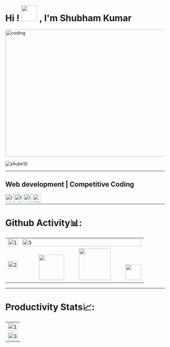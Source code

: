 <!-- [![MasterHead](https://d33wubrfki0l68.cloudfront.net/c29d0c185426842fa27bca13dee75c2c4457f9a8/ff26b/img/octocat-banner.jpg)](https://Shubx10.io) -->
<h1>Hi ! <img src="https://c.tenor.com/QG65z_UQSCgAAAAi/jorrparivar-digital-pratik.gif" width="50"> , I'm Shubham Kumar</h1>

<img alt="coding" src="https://64.media.tumblr.com/2d0af9c90d1b1107313cc20bda01548a/tumblr_outwxnanpp1u79o2lo1_1280.gifv" width="1500" height="400">
<!-- <img align="right" alt="coding" width="400" src="https://c.tenor.com/Xr1mzn6I4AwAAAAC/moving-formation.gif" height="365"> -->

<!-- <p align="left"> <a href="https://twitter.com/shubhamedx" target="_blank"><img src="https://img.shields.io/twitter/follow/shubhamedx?logo=twitter&style=for-the-badge" alt="shubhamedx" /></a></p> -->

<p align="left"><img src="https://komarev.com/ghpvc/?username=shubx10&label=Visitors&color=0e75b6&style=flat" alt="shubx10" /></p>
<hr>

## Web development | Competitive Coding

<a href="https://linkedin.com/in/shubham-kumar-017352226" target="_blank">
  <img align="left" width="26px" src="https://cdn-icons.flaticon.com/png/512/3536/premium/3536505.png?token=exp=1651657082~hmac=3dfd25eb149e30b10aa65e967b57fed0" alt="linkedin"  />
</a>
<a href="https://twitter.com/shubhamedx" target="_blank">
  <img align="left" width="26px" src="https://cdn-icons-png.flaticon.com/512/733/733579.png" alt="twitter" />
</a>
<a href="https://instagram.com/shubhamedx" target="_blank">
  <img align="left" width="26px" src="https://cdn-icons.flaticon.com/png/512/3955/premium/3955027.png?token=exp=1653131959~hmac=2db370e1a49a6f99db53fdefdaaa4c4e" alt="instagram"/>
 <a href="mailto:shubhamedx26@gmail.com" target="_blank">
  <img align="left" width="26px" src="https://cdn-icons-png.flaticon.com/512/5968/5968534.png" alt="gmail" />
</a>
</a>
<br>
<hr>
<!-- - 🌱 I’m currently learning **javascript** -->

<!-- - 💬 Ask me about **frontend development** -->

<!-- - 📫 How to reach me **<a href="https://linkedin.com/in/shubham-kumar-017352226" target="_blank">Linkedin</a>** -->

<!-- <h3 align="left">Connect with me:</h3>
<p align="left">
<a href="https://twitter.com/shubhamedx" target="_blank"><img align="center" src="https://cdn-icons.flaticon.com/png/512/3992/premium/3992594.png?token=exp=1651656841~hmac=2a3e3aaeb4dad2defc4915437f83b5bf" alt="shubhamedx" height="40" width="40" /></a>
<a href="https://linkedin.com/in/shubham-kumar-017352226" target="_blank"><img align="center" src="https://cdn-icons.flaticon.com/png/512/3536/premium/3536505.png?token=exp=1651657082~hmac=3dfd25eb149e30b10aa65e967b57fed0" alt="shubham-kumar-017352226" height="40" width="40" /></a>
<a href="https://instagram.com/shubhamedx" target="_blank"><img align="center" src="https://cdn-icons.flaticon.com/png/512/3955/premium/3955027.png?token=exp=1651657219~hmac=059f0addb369c60fa622e5c9d530e148" alt="shubhamedx" height="40" width="40" /></a>
</p>

<h3 align="left">Languages and Tools:</h3>
<p align="left"> <a href="https://www.cprogramming.com/" target="_blank" rel="noreferrer"> <img src="https://raw.githubusercontent.com/devicons/devicon/master/icons/c/c-original.svg" alt="c" width="40" height="40"/> </a> <a href="https://www.w3schools.com/cpp/" target="_blank" rel="noreferrer"> <img src="https://raw.githubusercontent.com/devicons/devicon/master/icons/cplusplus/cplusplus-original.svg" alt="cplusplus" width="40" height="40"/> </a> <a href="https://www.w3schools.com/css/" target="_blank" rel="noreferrer"> <img src="https://raw.githubusercontent.com/devicons/devicon/master/icons/css3/css3-original-wordmark.svg" alt="css3" width="47" height="47"/> </a> <a href="https://www.w3.org/html/" target="_blank" rel="noreferrer"> <img src="https://raw.githubusercontent.com/devicons/devicon/master/icons/html5/html5-original-wordmark.svg" alt="html5" width="47" height="47"/> </a> <a href="https://developer.mozilla.org/en-US/docs/Web/JavaScript" target="_blank" rel="noreferrer"> <img src="https://raw.githubusercontent.com/devicons/devicon/master/icons/javascript/javascript-original.svg" alt="javascript" width="39" height="39"/> </a></p>
 -->
# Github Activity📊:
<table>
  <tr>
    <td><img src="https://github-readme-stats.vercel.app/api?username=shubx10&theme=tokyonight&show_icons=true"  display=block width=100% height=auto  alt="1" ></td>
    <td><img src="https://github-readme-streak-stats.herokuapp.com/?user=shubx10&theme=tokyonight"  display=block width=100% height=auto alt="3" ></td>
   </tr> 
   <tr>
     <td><img src="https://github-readme-stats.vercel.app/api/top-langs/?username=shubx10&theme=tokyonight&layout=compact&hide=Jupyter%20Notebook"  display=block           width=100% height=auto  alt="2" ></td>
     <td>&nbsp;&nbsp;&nbsp;&nbsp;&nbsp;&nbsp;&nbsp;&nbsp;&nbsp;&nbsp;&nbsp;&nbsp;<img src="https://c.tenor.com/SOVMSXmWB1kAAAAi/tony-star-jumping.gif" width="80">&nbsp;&nbsp;&nbsp;&nbsp;&nbsp;&nbsp;&nbsp;&nbsp;&nbsp;&nbsp;&nbsp;<img src="https://c.tenor.com/muTtyh3hW3MAAAAi/rabbit-dance.gif" width="100">&nbsp;&nbsp;&nbsp;&nbsp;&nbsp;&nbsp;&nbsp;&nbsp;&nbsp;&nbsp;&nbsp;<img src="https://c.tenor.com/XSbD902n1fwAAAAi/rennen-fast.gif" width="50"></td>
  </tr>
</table>

<hr>

# Productivity Stats📈:
<table>
  <tr>
    <td><img src="https://github-profile-summary-cards.vercel.app/api/cards/profile-details?username=Shubx10&theme=tokyonight"  display=block width=100% height=auto  alt="1" ></td>
   </tr> 
   <tr>
      <td><img src="https://activity-graph.herokuapp.com/graph?username=Shubx10&bg_color=1a1b27&color=be90f2&line=638fda&point=35aea1&area=true"  display=block width=100% height=auto alt="3" ></td>
  </tr>
</table>









